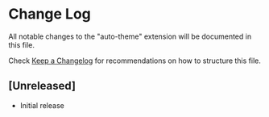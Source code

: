 # Change Log

All notable changes to the "auto-theme" extension will be documented in this file.

Check [Keep a Changelog](http://keepachangelog.com/) for recommendations on how to structure this file.

## [Unreleased]

- Initial release